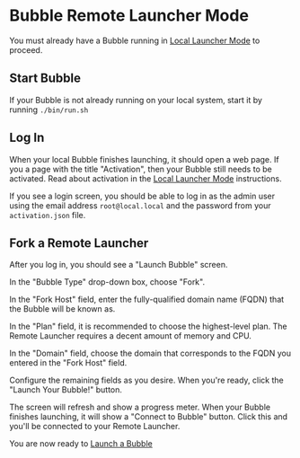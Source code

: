 # Bubble Remote Launcher Mode
You must already have a Bubble running in [Local Launcher Mode](local-launcher.md) to proceed.

## Start Bubble
If your Bubble is not already running on your local system, start it by running `./bin/run.sh`

## Log In
When your local Bubble finishes launching, it should open a web page. If you a page with the title "Activation",
then your Bubble still needs to be activated. Read about activation in the [Local Launcher Mode](local-launcher.md) instructions.

If you see a login screen, you should be able to log in as the admin user using the email
address `root@local.local` and the password from your `activation.json` file.

## Fork a Remote Launcher
After you log in, you should see a "Launch Bubble" screen.

In the "Bubble Type" drop-down box, choose "Fork".

In the "Fork Host" field, enter the fully-qualified domain name (FQDN) that the Bubble will be known as.

In the "Plan" field, it is recommended to choose the highest-level plan. The Remote Launcher requires a decent amount
of memory and CPU.

In the "Domain" field, choose the domain that corresponds to the FQDN you entered in the "Fork Host" field.

Configure the remaining fields as you desire. When you're ready, click the "Launch Your Bubble!" button.

The screen will refresh and show a progress meter.
When your Bubble finishes launching, it will show a "Connect to Bubble" button. Click this and you'll be connected
to your Remote Launcher.

You are now ready to [Launch a Bubble](launch-node.md)
